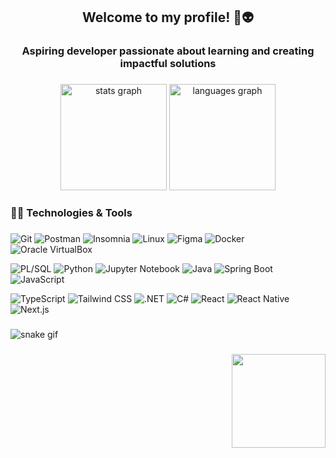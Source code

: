 <h2 align="center">Welcome to my profile! 👋👽</h2>

###

<h3 align="center">Aspiring developer passionate about learning and creating impactful solutions</h3>

###

<div align="center">
  <img src="https://github-readme-stats.vercel.app/api?username=GabrielRossi01&hide_title=false&hide_rank=false&show_icons=true&include_all_commits=true&count_private=true&disable_animations=false&theme=dark&locale=en&hide_border=true" height="170" alt="stats graph"  />
  <img src="https://github-readme-stats.vercel.app/api/top-langs?username=GabrielRossi01&locale=en&hide_title=false&layout=compact&card_width=320&langs_count=8&theme=dark&hide_border=true" height="170" alt="languages graph"  />
</div>


###

<h3 align="left">🧑‍💻 Technologies & Tools</h3>

###

![Git](https://img.shields.io/badge/Git-000000?style=flat&logo=git&logoColor=red)
![Postman](https://img.shields.io/badge/Postman-000000?style=flat&logo=postman&logoColor=FF6C37)
![Insomnia](https://img.shields.io/badge/Insomnia-000000?style=flat&logo=insomnia&logoColor=5849BE)
![Linux](https://img.shields.io/badge/Linux-000000?style=flat&logo=linux&logoColor=white)
![Figma](https://img.shields.io/badge/Figma-000000?style=flat&logo=figma&logoColor=red)
![Docker](https://img.shields.io/badge/Docker-000000?style=flat&logo=docker&logoColor=blue)
![Oracle VirtualBox](https://img.shields.io/badge/VirtualBox-000000?style=flat&logo=virtualbox&logoColor=orange)

![PL/SQL](https://img.shields.io/badge/PL/SQL-000000?style=flat&logo=postgresql&logoColor=blue)
![Python](https://img.shields.io/badge/Python-000000?style=flat&logo=python&logoColor=yellow)
![Jupyter Notebook](https://img.shields.io/badge/Jupyter%20Notebook-000000?style=flat&logo=jupyter&logoColor=F37626)
![Java](https://img.shields.io/badge/Java-000000?style=flat&logo=openjdk&logoColor=)
![Spring Boot](https://img.shields.io/badge/Spring%20Boot-000000?style=flat&logo=springboot&logoColor=6DB33F)
![JavaScript](https://img.shields.io/badge/JavaScript-000000?style=flat&logo=javascript&logoColor=yellow)



![TypeScript](https://img.shields.io/badge/TypeScript-000000?style=flat&logo=typescript&logoColor=blue)
![Tailwind CSS](https://img.shields.io/badge/Tailwind%20CSS-000000?style=flat&logo=tailwindcss&logoColor=06B6D4)
![.NET](https://img.shields.io/badge/.NET-000000?style=flat&logo=dotnet&logoColor=512BD4)
![C#](https://img.shields.io/badge/C%23-000000?style=flat&logo=c-sharp&logoColor=blue)
![React](https://img.shields.io/badge/React-000000?style=flat&logo=react&logoColor=61DAFB)
![React Native](https://img.shields.io/badge/React%20Native-000000?style=flat&logo=react&logoColor=61DAFB)
![Next.js](https://img.shields.io/badge/Next.js-000000?style=flat&logo=nextdotjs&logoColor=white)

###

![snake gif](https://github.com/GabrielRossi01/snake-commits/blob/output/github-contribution-grid-snake.svg?palette=github-dark)

###

<img align="right" height="150" src="https://user-images.githubusercontent.com/74038190/212284119-fbfd994d-8c2a-4a07-a75f-84e513833c1c.gif"  />

###

